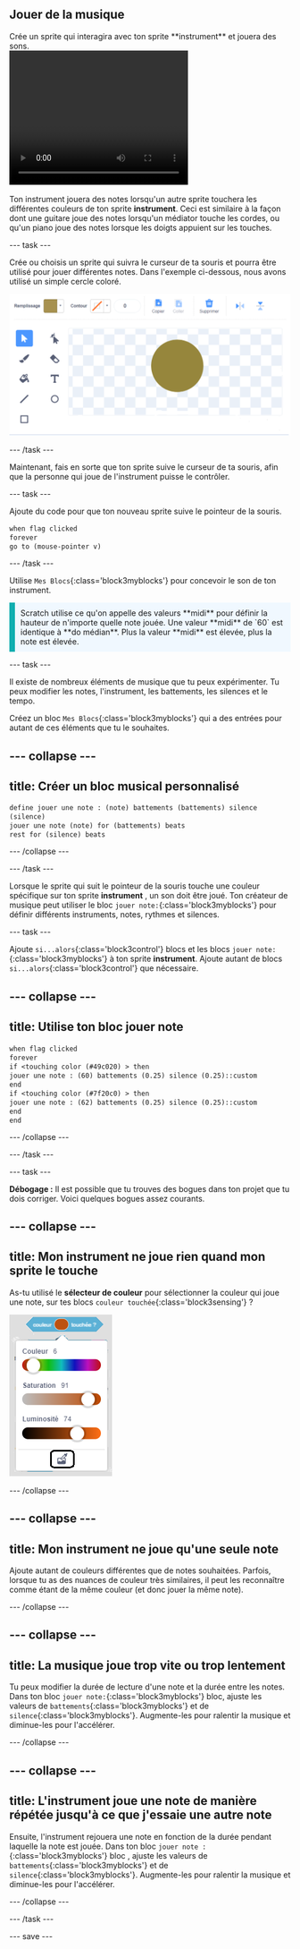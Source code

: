 ## Jouer de la musique

<div style="display: flex; flex-wrap: wrap">
<div style="flex-basis: 200px; flex-grow: 1; margin-right: 15px;">
Crée un sprite qui interagira avec ton sprite **instrument** et jouera des sons.
</div>
<div>
 <video width="320" height="240" controls>
  <source src="images/step-3-demo.mp4" type="video/mp4">
  Ton navigateur ne prend pas en charge le format de vidéo mp4.
</video>
</div>
</div>

Ton instrument jouera des notes lorsqu'un autre sprite touchera les différentes couleurs de ton sprite **instrument**. Ceci est similaire à la façon dont une guitare joue des notes lorsqu'un médiator touche les cordes, ou qu'un piano joue des notes lorsque les doigts appuient sur les touches.

--- task ---

Crée ou choisis un sprite qui suivra le curseur de ta souris et pourra être utilisé pour jouer différentes notes. Dans l'exemple ci-dessous, nous avons utilisé un simple cercle coloré.

![Sprite de petit cercle d'or.](images/pick.png)

--- /task ---

Maintenant, fais en sorte que ton sprite suive le curseur de ta souris, afin que la personne qui joue de l'instrument puisse le contrôler.

--- task ---

Ajoute du code pour que ton nouveau sprite suive le pointeur de la souris.

```blocks3
when flag clicked
forever
go to (mouse-pointer v)
```
--- /task ---

Utilise `Mes Blocs`{:class='block3myblocks'} pour concevoir le son de ton instrument.

<p style='border-left: solid; border-width:10px; border-color: #0faeb0; background-color: aliceblue; padding: 10px;'>Scratch utilise ce qu'on appelle des valeurs **midi** pour définir la hauteur de n'importe quelle note jouée. Une valeur **midi** de `60` est identique à **do médian**. Plus la valeur **midi** est élevée, plus la note est élevée.
</p>

--- task ---

Il existe de nombreux éléments de musique que tu peux expérimenter. Tu peux modifier les notes, l'instrument, les battements, les silences et le tempo.

Créez un bloc `Mes Blocs`{:class='block3myblocks'} qui a des entrées pour autant de ces éléments que tu le souhaites.

--- collapse ---
---
title: Créer un bloc musical personnalisé
---

```blocks3
define jouer une note : (note) battements (battements) silence (silence)
jouer une note (note) for (battements) beats
rest for (silence) beats
```

--- /collapse ---

--- /task ---

Lorsque le sprite qui suit le pointeur de la souris touche une couleur spécifique sur ton sprite **instrument** , un son doit être joué. Ton créateur de musique peut utiliser le bloc `jouer note:`{:class='block3myblocks'} pour définir différents instruments, notes, rythmes et silences.

--- task ---

 Ajoute `si...alors`{:class='block3control'} blocs et les blocs `jouer note:`{:class='block3myblocks'} à ton sprite **instrument**. Ajoute autant de blocs `si...alors`{:class='block3control'} que nécessaire.

--- collapse ---
---
title: Utilise ton bloc jouer note
---

```blocks3
when flag clicked
forever
if <touching color (#49c020) > then
jouer une note : (60) battements (0.25) silence (0.25)::custom
end
if <touching color (#7f20c0) > then 
jouer une note : (62) battements (0.25) silence (0.25)::custom
end
end
```

 --- /collapse ---

--- /task ---

--- task ---

**Débogage :** Il est possible que tu trouves des bogues dans ton projet que tu dois corriger. Voici quelques bogues assez courants.

--- collapse ---
---
title: Mon instrument ne joue rien quand mon sprite le touche
---

As-tu utilisé le **sélecteur de couleur** pour sélectionner la couleur qui joue une note, sur tes blocs `couleur touchée`{:class='block3sensing'} ?

![L'interface « sélectionner la couleur » s'affiche, avec le sélectionneur de couleur en surbrillance.](images/touching-color.png)

--- /collapse ---

--- collapse ---
---
title: Mon instrument ne joue qu'une seule note
---

Ajoute autant de couleurs différentes que de notes souhaitées. Parfois, lorsque tu as des nuances de couleur très similaires, il peut les reconnaître comme étant de la même couleur (et donc jouer la même note).

--- /collapse ---


--- collapse ---
---
title: La musique joue trop vite ou trop lentement
---

Tu peux modifier la durée de lecture d'une note et la durée entre les notes. Dans ton bloc `jouer note:`{:class='block3myblocks'} bloc, ajuste les valeurs de `battements`{:class='block3myblocks'} et de `silence`{:class='block3myblocks'}. Augmente-les pour ralentir la musique et diminue-les pour l'accélérer.

--- /collapse ---

--- collapse ---
---
title: L'instrument joue une note de manière répétée jusqu'à ce que j'essaie une autre note
---

Ensuite, l'instrument rejouera une note en fonction de la durée pendant laquelle la note est jouée. Dans ton bloc `jouer note :`{:class='block3myblocks'} bloc , ajuste les valeurs de `battements`{:class='block3myblocks'} et de `silence`{:class='block3myblocks'}. Augmente-les pour ralentir la musique et diminue-les pour l'accélérer.

--- /collapse ---

--- /task ---

--- save ---

